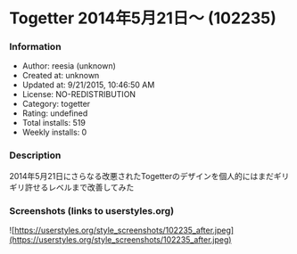 # Togetter 2014年5月21日～ (102235)

### Information
- Author: reesia (unknown)
- Created at: unknown
- Updated at: 9/21/2015, 10:46:50 AM
- License: NO-REDISTRIBUTION
- Category: togetter
- Rating: undefined
- Total installs: 519
- Weekly installs: 0


### Description
2014年5月21日にさらなる改悪されたTogetterのデザインを個人的にはまだギリギリ許せるレベルまで改善してみた


### Screenshots (links to userstyles.org)
![https://userstyles.org/style_screenshots/102235_after.jpeg](https://userstyles.org/style_screenshots/102235_after.jpeg)


